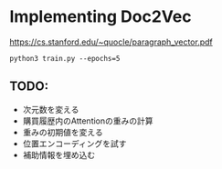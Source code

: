 # Implementing Doc2Vec

https://cs.stanford.edu/~quocle/paragraph_vector.pdf

```shell
python3 train.py --epochs=5
```

## TODO:

- 次元数を変える
- 購買履歴内のAttentionの重みの計算
- 重みの初期値を変える
- 位置エンコーディングを試す
- 補助情報を埋め込む
